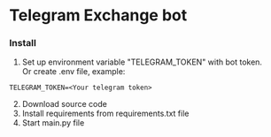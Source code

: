 # Telegram Exchange bot

### Install

1. Set up environment variable "TELEGRAM_TOKEN" with bot token.  
Or create .env file, example:
```.env
TELEGRAM_TOKEN=<Your telegram token>
```
2. Download source code
3. Install requirements from requirements.txt file
4. Start main.py file
